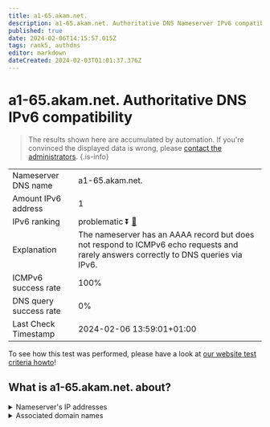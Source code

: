```yaml
---
title: a1-65.akam.net.
description: a1-65.akam.net. Authoritative DNS Nameserver IPv6 compatibility
published: true
date: 2024-02-06T14:15:57.015Z
tags: rank5, authdns
editor: markdown
dateCreated: 2024-02-03T01:01:37.376Z
---
```


# a1-65.akam.net. Authoritative DNS IPv6 compatibility

> The results shown here are accumulated by automation. If you're convinced the displayed data is wrong, please [contact the administrators](/howto/chat). 
{.is-info}




|   |   |
| - | - |
| Nameserver DNS name | a1-65.akam.net.
| Amount IPv6 address | 1
| IPv6 ranking | problematic :arrow_double_down: [🔗](/howto/ranking) |
| Explanation | The nameserver has an AAAA record but does not respond to ICMPv6 echo requests and rarely answers correctly to DNS queries via IPv6. |
| ICMPv6 success rate | 100%|
| DNS query success rate | 0% |
| Last Check Timestamp | 2024-02-06 13:59:01+01:00 |

To see how this test was performed, please have a look at [our website test criteria howto](/howto/testcriteria/authdns)!


## What is a1-65.akam.net. about?




<details>
<summary>Nameserver's IP addresses</summary>

2600:1401:2::41

</details>



<details>
<summary>Associated domain names</summary>

www.unicreditgroup.eu

</details>
